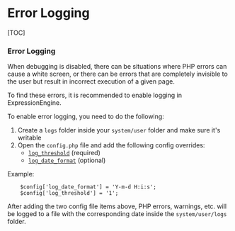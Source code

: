 <!--
    This source file is part of the open source project
    ExpressionEngine User Guide (https://github.com/ExpressionEngine/ExpressionEngine-User-Guide)

    @link      https://expressionengine.com/
    @copyright Copyright (c) 2003-2023, Packet Tide, LLC (https://packettide.com)
    @license   https://expressionengine.com/license Licensed under Apache License, Version 2.0
-->

# Error Logging

[TOC]

### Error Logging

When debugging is disabled, there can be situations where PHP errors can cause a white screen, or there can be errors that are completely invisible to the user but result in incorrect execution of a given page.

To find these errors, it is recommended to enable logging in ExpressionEngine.

To enable error logging, you need to do the following:

1. Create a `logs` folder inside your `system/user` folder and make sure it's writable
2. Open the `config.php` file and add the following config overrides:
    - [`log_threshold`](general/system-configuration-overrides.md#log_threshold) (required)
    - [`log_date_format`](general/system-configuration-overrides.md#log_date_format) (optional)

Example:
```
    $config['log_date_format'] = 'Y-m-d H:i:s';
    $config['log_threshold'] = '1';
```
After adding the two config file items above, PHP errors, warnings, etc. will be logged to a file with the corresponding date inside the `system/user/logs` folder.
